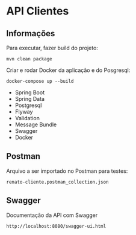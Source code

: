 # API Clientes

## Informações

Para executar, fazer build do projeto:

~~~
mvn clean package
~~~

Criar e rodar Docker da aplicação e do Posgresql:

~~~
docker-compose up --build
~~~

- Spring Boot
- Spring Data
- Postgresql
- Flyway
- Validation
- Message Bundle
- Swagger
- Docker

## Postman

Arquivo a ser importado no Postman para testes:

~~~
renato-cliente.postman_collection.json
~~~

## Swagger

Documentação da API com Swagger

~~~
http://localhost:8080/swagger-ui.html
~~~

